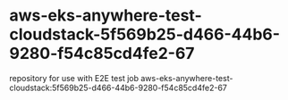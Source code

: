 # aws-eks-anywhere-test-cloudstack-5f569b25-d466-44b6-9280-f54c85cd4fe2-67
repository for use with E2E test job aws-eks-anywhere-test-cloudstack:5f569b25-d466-44b6-9280-f54c85cd4fe2-67
